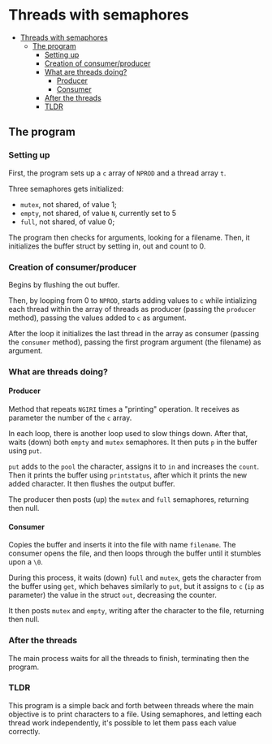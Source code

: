 # Threads with semaphores

- [Threads with semaphores](#threads-with-semaphores)
  - [The program](#the-program)
    - [Setting up](#setting-up)
    - [Creation of consumer/producer](#creation-of-consumerproducer)
    - [What are threads doing?](#what-are-threads-doing)
      - [Producer](#producer)
      - [Consumer](#consumer)
    - [After the threads](#after-the-threads)
    - [TLDR](#tldr)

## The program

### Setting up

First, the program sets up a `c` array of `NPROD` and a thread array `t`.

Three semaphores gets initialized:

- `mutex`, not shared, of value 1;
- `empty`, not shared, of value `N`, currently set to 5
- `full`, not shared, of value 0;

The program then checks for arguments, looking for a filename.
Then, it initializes the buffer struct by setting in, out and count to 0.

### Creation of consumer/producer

Begins by flushing the out buffer.

Then, by looping from 0 to `NPROD`, starts adding values to `c` while intializing each thread within the array of threads as producer (passing the `producer` method), passing the values added to `c` as argument.

After the loop it initializes the last thread in the array as consumer (passing the `consumer` method), passing the first program argument (the filename) as argument.

### What are threads doing?

#### Producer

Method that repeats `NGIRI` times a "printing" operation. It receives as parameter the number of the `c` array.

In each loop, there is another loop used to slow things down.
After that, waits (down) both `empty` and `mutex` semaphores. It then puts `p` in the buffer using `put`.

`put` adds to the `pool` the character, assigns it to `in` and increases the `count`. Then it prints the buffer using `printstatus`, after which it prints the new added character. It then flushes the output buffer.

The producer then posts (up) the `mutex` and `full` semaphores, returning then null.

#### Consumer

Copies the buffer and inserts it into the file with name `filename`. The consumer opens the file, and then loops through the buffer until it stumbles upon a `\0`.

During this process, it waits (down) `full` and `mutex`, gets the character from the buffer using `get`, which behaves similarly to `put`, but it assigns to `c` (`ip` as parameter) the value in the struct `out`, decreasing the counter.

It then posts `mutex` and `empty`, writing after the character to the file, returning then null.

### After the threads

The main process waits for all the threads to finish, terminating then the program.

### TLDR

This program is a simple back and forth between threads where the main objective is to print characters to a file. Using semaphores, and letting each thread work independently, it's possible to let them pass each value correctly.
